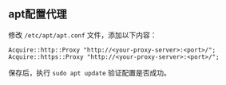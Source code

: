 ## apt配置代理

修改 `/etc/apt/apt.conf` 文件，添加以下内容：

```
Acquire::http::Proxy "http://<your-proxy-server>:<port>/";
Acquire::https::Proxy "http://<your-proxy-server>:<port>/";
```

保存后，执行 `sudo apt update` 验证配置是否成功。

